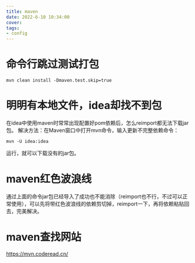 ```yaml
---
title: maven
date: 2022-6-10 10:34:00
cover: 
tags:
- config
---
```

# 命令行跳过测试打包
```shell
mvn clean install -Dmaven.test.skip=true
```

# 明明有本地文件，idea却找不到包
在idea中使用maven时常常出现配置好pom依赖后，怎么reimport都无法下载jar包。
解决方法：在Maven窗口中打开mvn命令，输入更新不完整依赖命令：
```shell
mvn -U idea:idea
```
运行，就可以下载没有的jar包。

# maven红色波浪线
通过上面的命令jar包已经导入了成功也不能消除（reimport也不行，不过可以正常使用），可以先将带红色波浪线的依赖剪切掉，reimport一下，再将依赖粘贴回去，完美解决。


# maven查找网站
https://mvn.coderead.cn/
